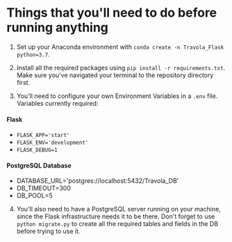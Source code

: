 # Things that you'll need to do before running anything

1. Set up your Anaconda environment with `conda create -n Travola_Flask python=3.7`.

2. Install all the required packages using `pip install -r requirements.txt`. Make sure you've navigated your terminal to the repository directory first.

3. You'll need to configure your own Environment Variables in a  `.env` file. Variables currently required:

#### Flask
- `FLASK_APP='start'`
- `FLASK_ENV='development'`
- `FLASK_DEBUG=1`

#### PostgreSQL Database
- DATABASE_URL='postgres://localhost:5432/Travola_DB' 
- DB_TIMEOUT=300
- DB_POOL=5

4. You'll also need to have a PostgreSQL server running on your machine, since the Flask infrastructure needs it to be there. Don't forget to use `python migrate.py` to create all the required tables and fields in the DB before trying to use it.
